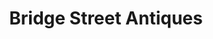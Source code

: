 ---
title: "Bridge Street Antiques"
url: /lambertville/bridge-street-antiques/
shop: Antiquitäten
---